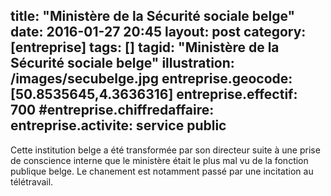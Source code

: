 title: "Ministère de la Sécurité sociale belge"
date:  2016-01-27 20:45
layout: post
category: [entreprise]
tags: []
tagid: "Ministère de la Sécurité sociale belge"
illustration: /images/secubelge.jpg
entreprise.geocode: [50.8535645,4.3636316]
entreprise.effectif: 700
#entreprise.chiffredaffaire: 
entreprise.activite: service public
---

Cette institution belge a été transformée par son directeur suite à une prise de conscience interne que le ministère était le plus mal vu de la fonction publique belge. Le chanement est notamment passé par une incitation au télétravail.
